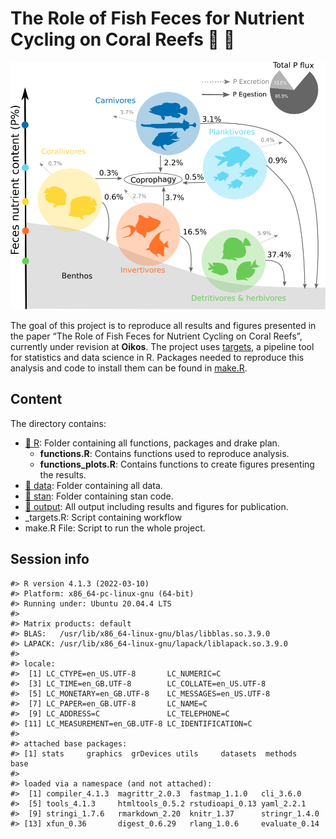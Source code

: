
<!-- README.md is generated from README.Rmd. Please edit that file -->

# The Role of Fish Feces for Nutrient Cycling on Coral Reefs :tropical_fish: :poop:

![](output/plots/ae_fig6_updated.png)

The goal of this project is to reproduce all results and figures
presented in the paper “The Role of Fish Feces for Nutrient Cycling on
Coral Reefs”, currently under revision at **Oikos**. The project uses
[targets](https://docs.ropensci.org/targets/), a pipeline tool for
statistics and data science in R. Packages needed to reproduce this
analysis and code to install them can be found in [make.R](make.R).

## Content

The directory contains:

-   [:file_folder: R](/R): Folder containing all functions, packages and
    drake plan.  
    - **functions.R**: Contains functions used to reproduce analysis.  
    - **functions_plots.R**: Contains functions to create figures
    presenting the results.  
-   [:file_folder: data](/data): Folder containing all data.
-   [:file_folder: stan](/stan): Folder containing stan code.
-   [:file_folder: output](/output): All output including results and
    figures for publication.
-   \_targets.R: Script containing workflow
-   make.R File: Script to run the whole project.

## Session info

    #> R version 4.1.3 (2022-03-10)
    #> Platform: x86_64-pc-linux-gnu (64-bit)
    #> Running under: Ubuntu 20.04.4 LTS
    #> 
    #> Matrix products: default
    #> BLAS:   /usr/lib/x86_64-linux-gnu/blas/libblas.so.3.9.0
    #> LAPACK: /usr/lib/x86_64-linux-gnu/lapack/liblapack.so.3.9.0
    #> 
    #> locale:
    #>  [1] LC_CTYPE=en_US.UTF-8       LC_NUMERIC=C              
    #>  [3] LC_TIME=en_GB.UTF-8        LC_COLLATE=en_US.UTF-8    
    #>  [5] LC_MONETARY=en_GB.UTF-8    LC_MESSAGES=en_US.UTF-8   
    #>  [7] LC_PAPER=en_GB.UTF-8       LC_NAME=C                 
    #>  [9] LC_ADDRESS=C               LC_TELEPHONE=C            
    #> [11] LC_MEASUREMENT=en_GB.UTF-8 LC_IDENTIFICATION=C       
    #> 
    #> attached base packages:
    #> [1] stats     graphics  grDevices utils     datasets  methods   base     
    #> 
    #> loaded via a namespace (and not attached):
    #>  [1] compiler_4.1.3  magrittr_2.0.3  fastmap_1.1.0   cli_3.6.0      
    #>  [5] tools_4.1.3     htmltools_0.5.2 rstudioapi_0.13 yaml_2.2.1     
    #>  [9] stringi_1.7.6   rmarkdown_2.20  knitr_1.37      stringr_1.4.0  
    #> [13] xfun_0.36       digest_0.6.29   rlang_1.0.6     evaluate_0.14

